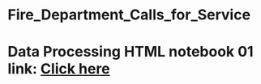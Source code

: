 # Fire_Department_Calls_for_Service

# Data Processing HTML notebook 01 link: [Click here](https://databricks-prod-cloudfront.cloud.databricks.com/public/4027ec902e239c93eaaa8714f173bcfc/8955579483629843/3176290071371199/4347609793390266/latest.html)
